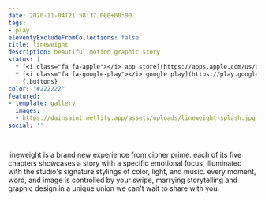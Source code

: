 ```yaml
---
date: 2020-11-04T21:58:37.000+00:00
tags:
- play
eleventyExcludeFromCollections: false
title: lineweight
description: beautiful motion graphic story
status: |
  * [<i class="fa fa-apple"></i> app store](https://apps.apple.com/us/app/lineweight/id1415191501)
  * [<i class="fa fa-google-play"></i> google play](https://play.google.com/store/apps/details?id=com.thelabel.android.lineweight)
    {.buttons}
color: "#222222"
featured:
- template: gallery
  images:
  - https://dainsaint.netlify.app/assets/uploads/lineweight-splash.jpg
social: ''

---
```

lineweight is a brand new experience from cipher prime. each of its five chapters showcases a story with a specific emotional focus, illuminated with the studio's signature stylings of color, light, and music. every moment, word, and image is controlled by your swipe, marrying storytelling and graphic design in a unique union we can't wait to share with you.
